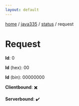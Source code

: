 ```yaml
---
layout: default
---
```


[home](/)  /  [java335](/protocol/java335)  /  [status](/protocol/java335/status)  /  request

# Request

**Id**: 0

**Id** (hex): 00

**Id** (bin): 00000000

**Clientbound**: ✖️

**Serverbound**: ✔️
